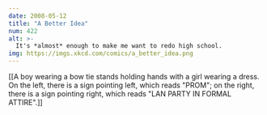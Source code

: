 ```yaml
---
date: 2008-05-12
title: "A Better Idea"
num: 422
alt: >-
  It's *almost* enough to make me want to redo high school.
img: https://imgs.xkcd.com/comics/a_better_idea.png
---
```

[[A boy wearing a bow tie stands holding hands with a girl wearing a dress.  On the left, there is a sign pointing left, which reads "PROM"; on the right, there is a sign pointing right, which reads "LAN PARTY IN FORMAL ATTIRE".]]


